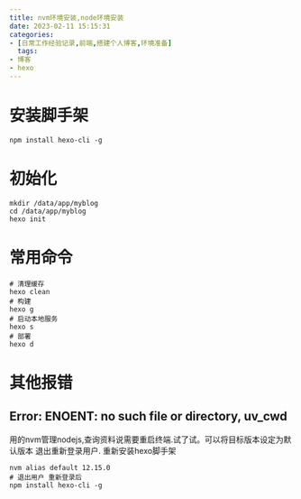 ```yaml
---
title: nvm环境安装,node环境安装
date: 2023-02-11 15:15:31
categories:
- [日常工作经验记录,前端,搭建个人博客,环境准备]
  tags:
- 博客
- hexo
---
```



# 安装脚手架
```shell
npm install hexo-cli -g
```

# 初始化
```shell
mkdir /data/app/myblog
cd /data/app/myblog
hexo init
```

# 常用命令
```shell
# 清理缓存
hexo clean
# 构建
hexo g
# 启动本地服务
hexo s
# 部署
hexo d 
```


# 其他报错
## Error: ENOENT: no such file or directory, uv_cwd
用的nvm管理nodejs,查询资料说需要重启终端.试了试。可以将目标版本设定为默认版本
退出重新登录用户.
重新安装hexo脚手架
```shell
nvm alias default 12.15.0
# 退出用户 重新登录后
npm install hexo-cli -g
```